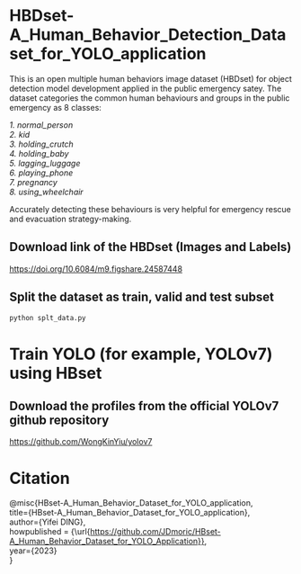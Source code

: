 # HBDset-A_Human_Behavior_Detection_Dataset_for_YOLO_application
This is an open multiple human behaviors image dataset (HBDset) for object detection model development applied in the public emergency satey.
The dataset categories the common human behaviours and groups in the public emergency as 8 classes:  

*1. normal_person  
2. kid  
3. holding_crutch  
4. holding_baby  
5. lagging_luggage  
6. playing_phone  
7. pregnancy  
8. using_wheelchair*

Accurately detecting these behaviours is very helpful for emergency rescue and evacuation strategy-making. 
## Download link of the HBDset (Images and Labels)
https://doi.org/10.6084/m9.figshare.24587448
## Split the dataset as train, valid and test subset
```python
python splt_data.py
```
# Train YOLO (for example, YOLOv7) using HBset 
## Download the profiles from the official YOLOv7 github repository
https://github.com/WongKinYiu/yolov7

# Citation
@misc{HBset-A_Human_Behavior_Dataset_for_YOLO_application,  
    title={HBset-A_Human_Behavior_Dataset_for_YOLO_application},  
    author={Yifei DING},  
    howpublished = {\url{https://github.com/JDmoric/HBset-A_Human_Behavior_Dataset_for_YOLO_Application}},  
    year={2023}  
}
